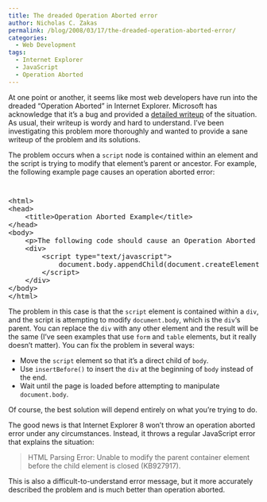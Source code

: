 ```yaml
---
title: The dreaded Operation Aborted error
author: Nicholas C. Zakas
permalink: /blog/2008/03/17/the-dreaded-operation-aborted-error/
categories:
  - Web Development
tags:
  - Internet Explorer
  - JavaScript
  - Operation Aborted
---
```

At one point or another, it seems like most web developers have run into the dreaded &#8220;Operation Aborted&#8221; in Internet Explorer. Microsoft has acknowledge that it&#8217;s a bug and provided a <a title="BUG: Error message when you visit a Web page or interact with a Web application in Internet Explorer: &quot;Operation aborted&quot;" rel="external" href="http://support.microsoft.com/default.aspx/kb/927917">detailed writeup</a> of the situation. As usual, their writeup is wordy and hard to understand. I&#8217;ve been investigating this problem more thoroughly and wanted to provide a sane writeup of the problem and its solutions.

The problem occurs when a `script` node is contained within an element and the script is trying to modify that element&#8217;s parent or ancestor. For example, the following example page causes an operation aborted error:

` `

<pre>&lt;html&gt;
&lt;head&gt;
    &lt;title&gt;Operation Aborted Example&lt;/title&gt;
&lt;/head&gt;
&lt;body&gt;
    &lt;p&gt;The following code should cause an Operation Aborted error in IE versions prior to 8.&lt;/p&gt;
    &lt;div&gt;
        &lt;script type="text/javascript"&gt;
            document.body.appendChild(document.createElement("div"));
        &lt;/script&gt;
    &lt;/div&gt;
&lt;/body&gt;
&lt;/html&gt;</pre>

The problem in this case is that the `script` element is contained within a `div`, and the script is attempting to modify `document.body`, which is the `div`&#8216;s parent. You can replace the `div` with any other element and the result will be the same (I&#8217;ve seen examples that use `form` and `table` elements, but it really doesn&#8217;t matter). You can fix the problem in several ways:

  * Move the `script` element so that it&#8217;s a direct child of `body`.
  * Use `insertBefore()` to insert the `div` at the beginning of `body` instead of the end.
  * Wait until the page is loaded before attempting to manipulate `document.body`.

Of course, the best solution will depend entirely on what you&#8217;re trying to do.

The good news is that Internet Explorer 8 won&#8217;t throw an operation aborted error under any circumstances. Instead, it throws a regular JavaScript error that explains the situation:

> HTML Parsing Error: Unable to modify the parent container element before the child element is closed (KB927917).

This is also a difficult-to-understand error message, but it more accurately described the problem and is much better than operation aborted.
